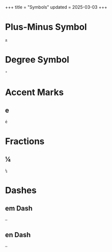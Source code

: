 +++
title = "Symbols"
updated = 2025-03-03
+++

# Plus-Minus Symbol
```
±
```

# Degree Symbol
```
°
```

# Accent Marks

## e
```
é
```

# Fractions

## ¼
```
¼
```

# Dashes

## em Dash
```
—
```

## en Dash
```
–
```